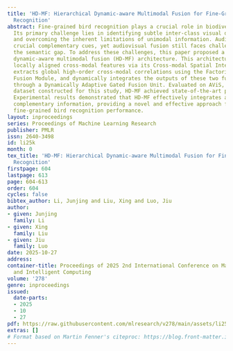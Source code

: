 ```yaml
---
title: 'HD-MF: Hierarchical Dynamic-aware Multimodal Fusion for Fine-Grained Bird
  Recognition'
abstract: Fine-grained bird recognition plays a crucial role in biodiversity monitoring.
  Its primary challenge lies in identifying subtle inter-class visual differences
  and overcoming the inherent limitations of unimodal information. Audio provides
  crucial complementary cues, yet audiovisual fusion still faces challenges such as
  the semantic gap. To address these challenges, this paper proposed a hierarchical
  dynamic-aware multimodal fusion (HD-MF) architecture. This architecture captures
  locally aligned cross-modal features via its Cross-modal Spatial Interaction Module,
  extracts global high-order cross-modal correlations using the Factorized Bilinear
  Fusion Module, and dynamically integrates the outputs of these two fusion approaches
  through a Dynamically Adaptive Gated Fusion Unit. Evaluated on AViS, a paired audiovisual
  dataset constructed for this study, HD-MF achieved state-of-the-art performance.
  Experimental results demonstrated that HD-MF effectively integrates audiovisual
  complementary information, providing a novel and effective approach for enhancing
  fine-grained bird recognition performance.
layout: inproceedings
series: Proceedings of Machine Learning Research
publisher: PMLR
issn: 2640-3498
id: li25k
month: 0
tex_title: 'HD-MF: Hierarchical Dynamic-aware Multimodal Fusion for Fine-Grained Bird
  Recognition'
firstpage: 604
lastpage: 613
page: 604-613
order: 604
cycles: false
bibtex_author: Li, Junjing and Liu, Xing and Luo, Jiu
author:
- given: Junjing
  family: Li
- given: Xing
  family: Liu
- given: Jiu
  family: Luo
date: 2025-10-27
address:
container-title: Proceedings of 2025 2nd International Conference on Machine Learning
  and Intelligent Computing
volume: '278'
genre: inproceedings
issued:
  date-parts:
  - 2025
  - 10
  - 27
pdf: https://raw.githubusercontent.com/mlresearch/v278/main/assets/li25k/li25k.pdf
extras: []
# Format based on Martin Fenner's citeproc: https://blog.front-matter.io/posts/citeproc-yaml-for-bibliographies/
---
```

